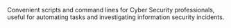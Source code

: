 Convenient scripts and command lines for Cyber Security professionals, useful for automating tasks and investigating information security incidents.
